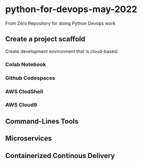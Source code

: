 # python-for-devops-may-2022
From Zero Repository for doing Python Devops work


## Create a project scaffold

Create development environment that is cloud-based: 
### Colab Notebook
### Github Codespaces 
### AWS ClodShell
### AWS Cloud9


## Command-Lines Tools
## Microservices
## Containerized Continous Delivery
